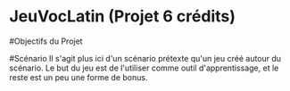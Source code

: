 # JeuVocLatin (Projet 6 crédits)

#Objectifs du Projet

#Scénario
Il s'agit plus ici d'un scénario prétexte qu'un jeu créé autour du scénario. Le but du jeu est de l'utiliser comme outil d'apprentissage, et le reste est un peu une forme de bonus.

#
